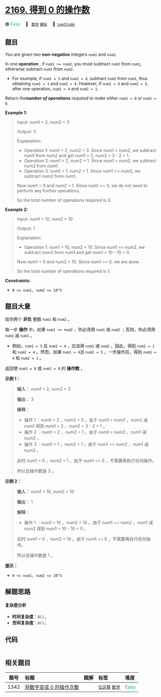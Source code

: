 # [2169. 得到 0 的操作数](https://leetcode.com/problems/count-operations-to-obtain-zero)

🟢 <font color=#15bd66>Easy</font>&emsp; 🔖&ensp; [`数学`](/tag/math.md) [`模拟`](/tag/simulation.md)&emsp; 🔗&ensp;[`LeetCode`](https://leetcode.com/problems/count-operations-to-obtain-zero)

## 题目

You are given two **non-negative** integers `num1` and `num2`.

In one **operation** , if `num1 >= num2`, you must subtract `num2` from
`num1`, otherwise subtract `num1` from `num2`.

  * For example, if `num1 = 5` and `num2 = 4`, subtract `num2` from `num1`, thus obtaining `num1 = 1` and `num2 = 4`. However, if `num1 = 4` and `num2 = 5`, after one operation, `num1 = 4` and `num2 = 1`.

Return _the**number of operations** required to make either_ `num1 = 0` _or_
`num2 = 0`.



**Example 1:**

> Input: num1 = 2, num2 = 3
> 
> Output: 3
> 
> Explanation: 
> - Operation 1: num1 = 2, num2 = 3. Since num1 < num2, we subtract num1 from num2 and get num1 = 2, num2 = 3 - 2 = 1.
> - Operation 2: num1 = 2, num2 = 1. Since num1 > num2, we subtract num2 from num1.
> - Operation 3: num1 = 1, num2 = 1. Since num1 == num2, we subtract num2 from num1.
> 
> Now num1 = 0 and num2 = 1. Since num1 == 0, we do not need to perform any further operations.
> 
> So the total number of operations required is 3.

**Example 2:**

> Input: num1 = 10, num2 = 10
> 
> Output: 1
> 
> Explanation: 
> - Operation 1: num1 = 10, num2 = 10. Since num1 == num2, we subtract num2 from num1 and get num1 = 10 - 10 = 0.
> 
> Now num1 = 0 and num2 = 10. Since num1 == 0, we are done.
> 
> So the total number of operations required is 1.

**Constraints:**

  * `0 <= num1, num2 <= 10^5`


## 题目大意

给你两个 **非负** 整数 `num1` 和 `num2` 。

每一步 **操作**  中，如果 `num1 >= num2` ，你必须用 `num1` 减 `num2` ；否则，你必须用 `num2` 减 `num1`
。

  * 例如，`num1 = 5` 且 `num2 = 4` ，应该用 `num1` 减 `num2` ，因此，得到 `num1 = 1` 和 `num2 = 4` 。然而，如果 `num1 = 4`且 `num2 = 5` ，一步操作后，得到 `num1 = 4` 和 `num2 = 1` 。

返回使 `num1 = 0` 或 `num2 = 0` 的 **操作数** 。



**示例 1：**

> 
> 
> 
> 
> 
> **输入：** num1 = 2, num2 = 3
> 
> **输出：** 3
> 
> **解释：**
> - 操作 1 ：num1 = 2 ，num2 = 3 。由于 num1 < num2 ，num2 减 num1 得到 num1 = 2 ，num2 = 3 - 2 = 1 。
> - 操作 2 ：num1 = 2 ，num2 = 1 。由于 num1 > num2 ，num1 减 num2 。
> - 操作 3 ：num1 = 1 ，num2 = 1 。由于 num1 == num2 ，num1 减 num2 。
> 
> 此时 num1 = 0 ，num2 = 1 。由于 num1 == 0 ，不需要再执行任何操作。
> 
> 所以总操作数是 3 。
> 
> 

**示例 2：**

> 
> 
> 
> 
> 
> **输入：** num1 = 10, num2 = 10
> 
> **输出：** 1
> 
> **解释：**
> - 操作 1 ：num1 = 10 ，num2 = 10 。由于 num1 == num2 ，num1 减 num2 得到 num1 = 10 - 10 = 0 。
> 
> 此时 num1 = 0 ，num2 = 10 。由于 num1 == 0 ，不需要再执行任何操作。
> 
> 所以总操作数是 1 。
> 
> 



**提示：**

  * `0 <= num1, num2 <= 10^5`


## 解题思路

#### 复杂度分析

- **时间复杂度**：`O()`，
- **空间复杂度**：`O()`，

## 代码

```javascript

```

## 相关题目

<!-- prettier-ignore -->
| 题号 | 标题 | 题解 | 标签 | 难度 |
| :------: | :------ | :------: | :------ | :------ |
| 1342 | [将数字变成 0 的操作次数](https://leetcode.com/problems/number-of-steps-to-reduce-a-number-to-zero) |  |  [`位运算`](/tag/bit-manipulation.md) [`数学`](/tag/math.md) | <font color=#15bd66>Easy</font> |